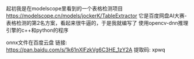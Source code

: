 起初我是在modelscope里看到的一个表格检测项目
https://modelscope.cn/models/jockerK/TableExtractor
它是百度网盘AI大赛-表格检测的第2名方案，看起来很牛逼的，于是我就编写了
使用opencv-dnn推理引擎的c++和python的程序

onnx文件在百度云盘
链接: https://pan.baidu.com/s/1k61nXlFzkVg6C3HE_1zY2A 提取码: xpwq

